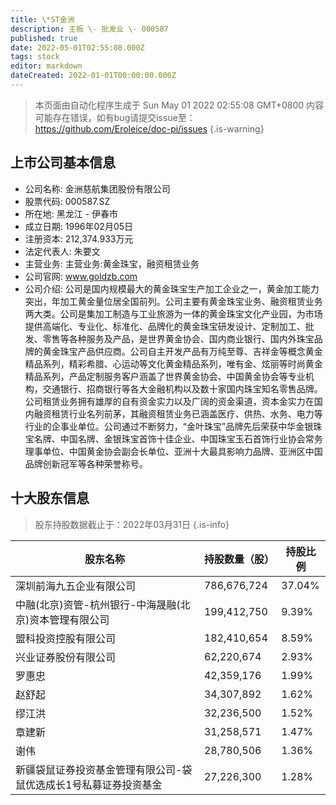 ```yaml
---
title: \*ST金洲
description: 主板 \- 批发业 \- 000587
published: true
date: 2022-05-01T02:55:08.000Z
tags: stock
editor: markdown
dateCreated: 2022-01-01T00:00:00.000Z
---
```


> 本页面由自动化程序生成于 Sun May 01 2022 02:55:08 GMT+0800
> 内容可能存在错误，如有bug请提交issue至：https://github.com/Eroleice/doc-pi/issues
{.is-warning}

## 上市公司基本信息
- 公司名称: 金洲慈航集团股份有限公司
- 股票代码: 000587.SZ
- 所在地: 黑龙江 - 伊春市
- 成立日期: 1996年02月05日
- 注册资本: 212,374.933万元
- 法定代表人: 朱要文
- 主营业务: 主营业务:黄金珠宝，融资租赁业务
- 公司官网: www.goldzb.com
- 公司介绍: 公司是国内规模最大的黄金珠宝生产加工企业之一，黄金加工能力突出，年加工黄金量位居全国前列。公司主要有黄金珠宝业务、融资租赁业务两大类。公司是集加工制造与工业旅游为一体的黄金珠宝文化产业园，为市场提供高端化、专业化、标准化、品牌化的黄金珠宝研发设计、定制加工、批发、零售等各种服务及产品，是世界黄金协会、国内商业银行、国内外珠宝品牌的黄金珠宝产品供应商。公司自主开发产品有万纯至尊、吉祥金等概念黄金精品系列，精彩希腊、心运动等文化黄金精品系列，唯有金、炫丽等时尚黄金精品系列，产品定制服务客户涵盖了世界黄金协会、中国黄金协会等专业机构，交通银行、招商银行等各大金融机构以及数十家国内珠宝知名零售品牌。公司租赁业务拥有雄厚的自有资金实力以及广阔的资金渠道，资本金实力在国内融资租赁行业名列前茅，其融资租赁业务已涵盖医疗、供热、水务、电力等行业的企事业单位。公司通过不断努力，“金叶珠宝”品牌先后荣获中华金银珠宝名牌、中国名牌、金银珠宝首饰十佳企业、中国珠宝玉石首饰行业协会常务理事单位、中国黄金协会副会长单位、亚洲十大最具影响力品牌、亚洲区中国品牌创新冠军等各种荣誉称号。


## 十大股东信息
> 股东持股数据截止于：2022年03月31日
{.is-info}

| 股东名称 | 持股数量（股） | 持股比例 |
| --- | --- | --- |
| 深圳前海九五企业有限公司 | 786,676,724 | 37.04% |
| 中融(北京)资管-杭州银行-中海晟融(北京)资本管理有限公司 | 199,412,750 | 9.39% |
| 盟科投资控股有限公司 | 182,410,654 | 8.59% |
| 兴业证券股份有限公司 | 62,220,674 | 2.93% |
| 罗惠忠 | 42,359,176 | 1.99% |
| 赵舒起 | 34,307,892 | 1.62% |
| 缪江洪 | 32,236,500 | 1.52% |
| 章建新 | 31,258,571 | 1.47% |
| 谢伟 | 28,780,506 | 1.36% |
| 新疆袋鼠证券投资基金管理有限公司-袋鼠优选成长1号私募证券投资基金 | 27,226,300 | 1.28% |




